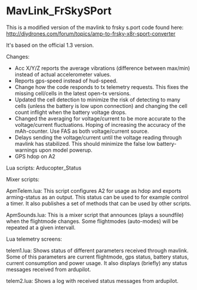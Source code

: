 MavLink_FrSkySPort
==================
This is a modified version of the mavlink to frsky s.port code found here:
http://diydrones.com/forum/topics/amp-to-frsky-x8r-sport-converter

It's based on the official 1.3 version.

Changes:

- Acc X/Y/Z reports the average vibrations (difference between max/min) instead of actual accelerometer values.
- Reports gps-speed instead of hud-speed.
- Change how the code responds to tx telemetry requests. This fixes the missing cell/cells in the latest open-tx versions.
- Updated the cell detection to minimize the risk of detecting to many cells (unless the battery is low upon connection) and changing the cell count inflight when the battery voltage drops.
- Changed the averaging for voltage/current to be more accurate to the voltage/current fluctuations. Hoping of increasing the accuracy of the mAh-counter. Use FAS as both voltage/current source.
- Delays sending the voltage/current until the voltage reading through mavlink has stabilized. This should minimize the false low battery-warnings upon model powerup.
- GPS hdop on A2

Lua scripts: Arducopter_Status

Mixer scripts:

ApmTelem.lua:
This script configures A2 for usage as hdop and exports arming-status as an output. This status can be used to for example control a timer.
It also publishes a set of methods that can be used by other scripts.

ApmSounds.lua: 
This is a mixer script that announces (plays a soundfile) when the flightmode changes. Some flightmodes (auto-modes) will be repeated at a given intervall. 


Lua telemetry screens:

telem1.lua: 
Shows status of different parameters received through mavlink. 
Some of this parameters are current flightmode, gps status, battery status, current consumption and power usage.
It also displays (briefly) any status messages received from ardupilot.

telem2.lua:
Shows a log with received status messages from ardupilot. 

